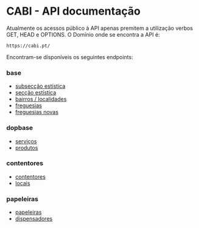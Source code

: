 # CABI - API documentação

Atualmente os acessos público à API apenas premitem a utilização verbos GET, HEAD e OPTIONS. O Domínio onde se encontra a API é:

```http request
https://cabi.pt/
```

Encontram-se dísponíveis os seguintes endpoints:
### base
 * [subsecção estística](base/subseccoesestatisticas.md)
 * [secção estística](base/seccoesestatisticas.md)
 * [bairros / localidades](base/localidades.md.md)
 * [freguesias](base/freguesias.md)
 * [freguesias novas](base/freguesianovas.md)
### dopbase
 * [serviços](dopbase/servicos.md)
 * [produtos](dopbase/produtos.md)
### contentores
 * [contentores](contentores/contentores.md)
 * [locais](contentores/locais.md)
### papeleiras
 * [papeleiras](papeleiras/papeleiras.md)
 * [dispensadores](papeleiras/dispensadores.md)


